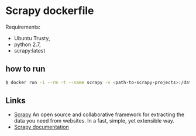 # Scrapy dockerfile

Requirements:

- Ubuntu Trusty, 
- python 2.7, 
- scrapy:latest

## how to run

```sh
$ docker run -i --rm -t --name scrapy -v <path-to-scrapy-projects>:/data scrapy /data/run-as.sh ${USER} ${UID} /bin/bash
```

## Links

- [Scrapy](http://scrapy.org/) An open source and collaborative framework for extracting the data you need from websites. In a fast, simple, yet extensible way. 
- [Scrapy documentation](http://scrapy.org/doc/)


